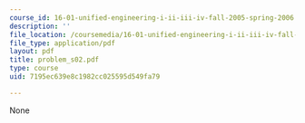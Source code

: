 ```yaml
---
course_id: 16-01-unified-engineering-i-ii-iii-iv-fall-2005-spring-2006
description: ''
file_location: /coursemedia/16-01-unified-engineering-i-ii-iii-iv-fall-2005-spring-2006/7195ec639e8c1982cc025595d549fa79_problem_s02.pdf
file_type: application/pdf
layout: pdf
title: problem_s02.pdf
type: course
uid: 7195ec639e8c1982cc025595d549fa79

---
```

None